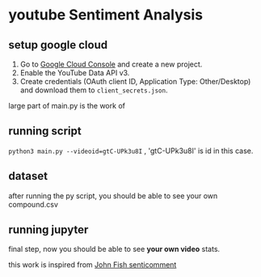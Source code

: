 # youtube Sentiment Analysis


## setup google cloud
  1. Go to [Google Cloud Console](https://console.cloud.google.com) and create a new project. 
  2. Enable the YouTube Data API v3.
  3. Create credentials (OAuth client ID, Application Type: Other/Desktop) and download them to `client_secrets.json`.

large part of main.py is the work of 

## running script
`python3 main.py --videoid=gtC-UPk3u8I` , 'gtC-UPk3u8I' is id in this case.

## dataset
after running the py script, you should be able to see your own compound.csv

## running jupyter
final step, now you should be able to see **your own video** stats.

this work is inspired from [John Fish senticomment](https://github.com/johnafish/senticomment)

